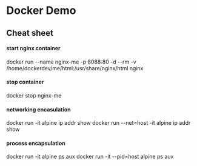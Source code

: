 # Docker Demo

## Cheat sheet

#### start nginx container
docker run --name nginx-me -p 8088:80 -d --rm -v /home/dockerdev/me/html:/usr/share/nginx/html nginx

#### stop container
docker stop nginx-me

#### networking encasulation
docker run -it alpine ip addr show
docker run --net=host -it alpine ip addr show

#### process encapsulation
docker run -it alpine ps aux
docker run -it --pid=host alpine ps aux








